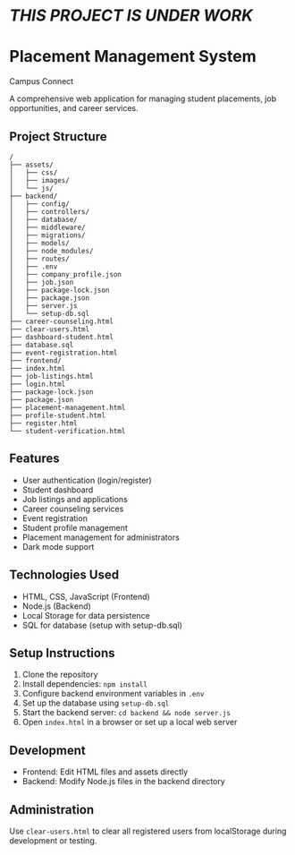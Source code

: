 # *THIS PROJECT IS UNDER WORK*
# Placement Management System

Campus Connect

A comprehensive web application for managing student placements, job opportunities, and career services.

## Project Structure

```
/
├── assets/
│   ├── css/
│   ├── images/
│   └── js/
├── backend/
│   ├── config/
│   ├── controllers/
│   ├── database/
│   ├── middleware/
│   ├── migrations/
│   ├── models/
│   ├── node_modules/
│   ├── routes/
│   ├── .env
│   ├── company_profile.json
│   ├── job.json
│   ├── package-lock.json
│   ├── package.json
│   ├── server.js
│   └── setup-db.sql
├── career-counseling.html
├── clear-users.html
├── dashboard-student.html
├── database.sql
├── event-registration.html
├── frontend/
├── index.html
├── job-listings.html
├── login.html
├── package-lock.json
├── package.json
├── placement-management.html
├── profile-student.html
├── register.html
└── student-verification.html
```

## Features

- User authentication (login/register)
- Student dashboard
- Job listings and applications
- Career counseling services
- Event registration
- Student profile management
- Placement management for administrators
- Dark mode support

## Technologies Used

- HTML, CSS, JavaScript (Frontend)
- Node.js (Backend)
- Local Storage for data persistence
- SQL for database (setup with setup-db.sql)

## Setup Instructions

1. Clone the repository
2. Install dependencies: `npm install`
3. Configure backend environment variables in `.env`
4. Set up the database using `setup-db.sql`
5. Start the backend server: `cd backend && node server.js`
6. Open `index.html` in a browser or set up a local web server

## Development

- Frontend: Edit HTML files and assets directly
- Backend: Modify Node.js files in the backend directory

## Administration

Use `clear-users.html` to clear all registered users from localStorage during development or testing.


